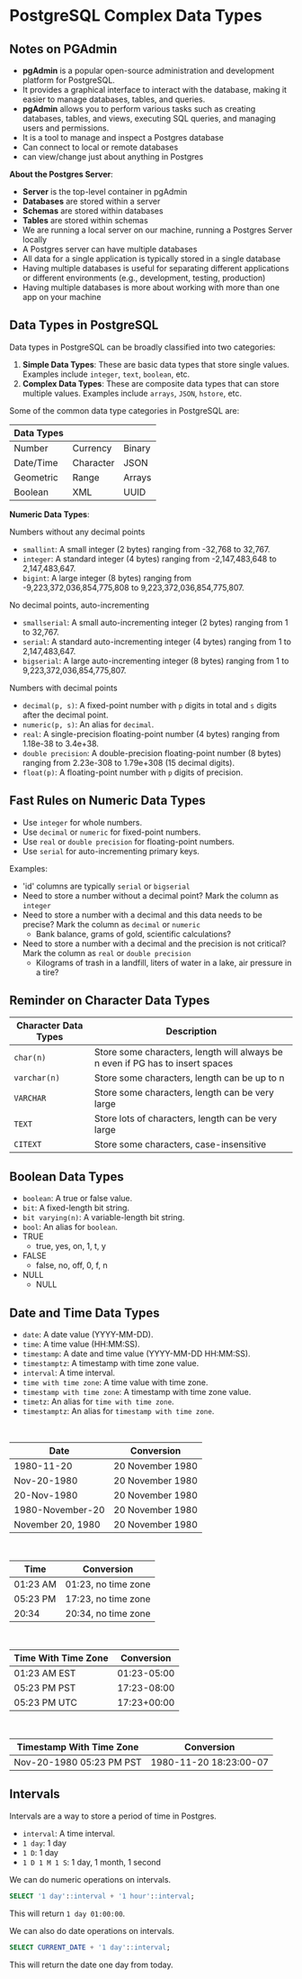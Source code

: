 # PostgreSQL Complex Data Types

## Notes on PGAdmin

- **pgAdmin** is a popular open-source administration and development platform for PostgreSQL.
- It provides a graphical interface to interact with the database, making it easier to manage databases, tables, and queries.
- **pgAdmin** allows you to perform various tasks such as creating databases, tables, and views, executing SQL queries, and managing users and permissions.
- It is a tool to manage and inspect a Postgres database
- Can connect to local or remote databases
- can view/change just about anything in Postgres

**About the Postgres Server**:

- **Server** is the top-level container in pgAdmin
- **Databases** are stored within a server
- **Schemas** are stored within databases
- **Tables** are stored within schemas
- We are running a local server on our machine, running a Postgres Server locally
- A Postgres server can have multiple databases
- All data for a single application is typically stored in a single database
- Having multiple databases is useful for separating different applications or different environments (e.g., development, testing, production)
- Having multiple databases is more about working with more than one app on your machine

## Data Types in PostgreSQL

Data types in PostgreSQL can be broadly classified into two categories:

1. **Simple Data Types**: These are basic data types that store single values. Examples include `integer`, `text`, `boolean`, etc.
2. **Complex Data Types**: These are composite data types that can store multiple values. Examples include `arrays`, `JSON`, `hstore`, etc.

Some of the common data type categories in PostgreSQL are:

| Data Types |           |        |
| ---------- | --------- | ------ |
| Number     | Currency  | Binary |
| Date/Time  | Character | JSON   |
| Geometric  | Range     | Arrays |
| Boolean    | XML       | UUID   |

**Numeric Data Types**:

Numbers without any decimal points

- `smallint`: A small integer (2 bytes) ranging from -32,768 to 32,767.
- `integer`: A standard integer (4 bytes) ranging from -2,147,483,648 to 2,147,483,647.
- `bigint`: A large integer (8 bytes) ranging from -9,223,372,036,854,775,808 to 9,223,372,036,854,775,807.

No decimal points, auto-incrementing

- `smallserial`: A small auto-incrementing integer (2 bytes) ranging from 1 to 32,767.
- `serial`: A standard auto-incrementing integer (4 bytes) ranging from 1 to 2,147,483,647.
- `bigserial`: A large auto-incrementing integer (8 bytes) ranging from 1 to 9,223,372,036,854,775,807.

Numbers with decimal points

- `decimal(p, s)`: A fixed-point number with `p` digits in total and `s` digits after the decimal point.
- `numeric(p, s)`: An alias for `decimal`.
- `real`: A single-precision floating-point number (4 bytes) ranging from 1.18e-38 to 3.4e+38.
- `double precision`: A double-precision floating-point number (8 bytes) ranging from 2.23e-308 to 1.79e+308 (15 decimal digits).
- `float(p)`: A floating-point number with `p` digits of precision.

## Fast Rules on Numeric Data Types

- Use `integer` for whole numbers.
- Use `decimal` or `numeric` for fixed-point numbers.
- Use `real` or `double precision` for floating-point numbers.
- Use `serial` for auto-incrementing primary keys.

Examples:

- 'id' columns are typically `serial` or `bigserial`
- Need to store a number without a decimal point? Mark the column as `integer`
- Need to store a number with a decimal and this data needs to be precise? Mark the column as `decimal` or `numeric`
  - Bank balance, grams of gold, scientific calculations?
- Need to store a number with a decimal and the precision is not critical? Mark the column as `real` or `double precision`
  - Kilograms of trash in a landfill, liters of water in a lake, air pressure in a tire?

## Reminder on Character Data Types

| Character Data Types | Description                                                                    |
| -------------------- | ------------------------------------------------------------------------------ |
| `char(n)`            | Store some characters, length will always be n even if PG has to insert spaces |
| `varchar(n)`         | Store some characters, length can be up to n                                   |
| `VARCHAR`            | Store some characters, length can be very large                                |
| `TEXT`               | Store lots of characters, length can be very large                             |
| `CITEXT`             | Store some characters, case-insensitive                                        |

## Boolean Data Types

- `boolean`: A true or false value.
- `bit`: A fixed-length bit string.
- `bit varying(n)`: A variable-length bit string.
- `bool`: An alias for `boolean`.
  <br/>
- TRUE
  - true, yes, on, 1, t, y
- FALSE
  - false, no, off, 0, f, n
- NULL
  - NULL

## Date and Time Data Types

- `date`: A date value (YYYY-MM-DD).
- `time`: A time value (HH:MM:SS).
- `timestamp`: A date and time value (YYYY-MM-DD HH:MM:SS).
- `timestamptz`: A timestamp with time zone value.
- `interval`: A time interval.
- `time with time zone`: A time value with time zone.
- `timestamp with time zone`: A timestamp with time zone value.
- `timetz`: An alias for `time with time zone`.
- `timestamptz`: An alias for `timestamp with time zone`.

<br/>

| Date              | Conversion       |
| ----------------- | ---------------- |
| 1980-11-20        | 20 November 1980 |
| Nov-20-1980       | 20 November 1980 |
| 20-Nov-1980       | 20 November 1980 |
| 1980-November-20  | 20 November 1980 |
| November 20, 1980 | 20 November 1980 |

<br/>

| Time     | Conversion          |
| -------- | ------------------- |
| 01:23 AM | 01:23, no time zone |
| 05:23 PM | 17:23, no time zone |
| 20:34    | 20:34, no time zone |

<br/>

| Time With Time Zone | Conversion  |
| ------------------- | ----------- |
| 01:23 AM EST        | 01:23-05:00 |
| 05:23 PM PST        | 17:23-08:00 |
| 05:23 PM UTC        | 17:23+00:00 |

<br/>

| Timestamp With Time Zone | Conversion             |
| ------------------------ | ---------------------- |
| Nov-20-1980 05:23 PM PST | 1980-11-20 18:23:00-07 |

## Intervals

Intervals are a way to store a period of time in Postgres.

- `interval`: A time interval.
- `1 day`: 1 day
- `1 D`: 1 day
- `1 D 1 M 1 S`: 1 day, 1 month, 1 second

We can do numeric operations on intervals.

```sql
SELECT '1 day'::interval + '1 hour'::interval;
```

This will return `1 day 01:00:00`.

We can also do date operations on intervals.

```sql
SELECT CURRENT_DATE + '1 day'::interval;
```

This will return the date one day from today.

